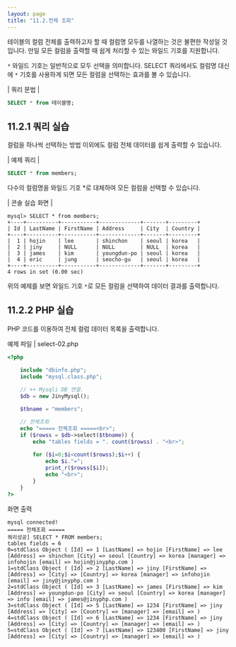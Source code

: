 ```yaml
---
layout: page
title: "11.2.전체 조회"
--- 
```

테이블의 컬럼 전체를 출력하고자 할 때 컬럼명 모두를 나열하는 것은 불편한 작성일 것 입니다. 만일 모든 컬럼을 출력할 때 쉽게 처리할 수 있는 와일드 기호를 지원합니다.  

`*` 와일드 기호는 일반적으로 모두 선택을 의미합니다. SELECT 쿼리에서도 컬럼명 대신 에 `*` 기호를 사용하게 되면 모든 컬럼을 선택하는 효과를 볼 수 있습니다.  

| 쿼리 문법 | 
```sql
SELECT * from 테이블명; 
```

## 11.2.1 쿼리 실습 
컬럼을 하나씩 선택하는 방법 이외에도 컬럼 전체 데이터를 쉽게 출력할 수 있습니다.  

| 예제 쿼리 | 
```sql
SELECT * from members; 
```

다수의 컬럼명을 와일드 기호 *로 대체하여 모든 컬럼을 선택할 수 있습니다.  

| 콘솔 실습 화면 |
``` 
mysql> SELECT * from members;
+----+----------+-----------+-------------+-------+---------+
| Id | LastName | FirstName | Address     | City  | Country |
+----+----------+-----------+-------------+-------+---------+
|  1 | hojin    | lee       | shinchon    | seoul | korea   |
|  2 | jiny     | NULL      | NULL        | NULL  | korea   |
|  3 | james    | kim       | youngdun-po | seoul | korea   |
|  4 | eric     | jung      | seocho-gu   | seoul | korea   |
+----+----------+-----------+-------------+-------+---------+
4 rows in set (0.00 sec)

```
위의 예제를 보면 와일드 기호 `*`로 모든 컬럼을 선택하여 데이터 결과를 출력합니다. 

## 11.2.2 PHP 실습 
PHP 코드를 이용하여 전체 컬럼 데이터 목록을 출력합니다. 

예제 파일 | select-02.php 
```php
<?php

	include "dbinfo.php";
	include "mysql.class.php";
 
	// ++ Mysqli DB 연결.
	$db = new JinyMysql();

	$tbname = "members";

	// 전체조회
	echo "===== 전체조회 =====<br>";
	if ($rowss = $db->select($tbname)) {
		echo "tables fields = ". count($rowss) . "<br>";
 
		for ($i=0;$i<count($rowss);$i++) {
			echo $i."=";            
			print_r($rowss[$i]);
			echo "<br>";
		}
	}
?>

```

화면 출력 
```
mysql connected!
===== 전체조회 =====
쿼리성공] SELECT * FROM members;
tables fields = 6
0=stdClass Object ( [Id] => 1 [LastName] => hojin [FirstName] => lee [Address] => shinchon [City] => seoul [Country] => korea [manager] => infohojin [email] => hojin@jinyphp.com )
1=stdClass Object ( [Id] => 2 [LastName] => jiny [FirstName] => [Address] => [City] => [Country] => korea [manager] => infohojin [email] => jiny@jinyphp.com )
2=stdClass Object ( [Id] => 3 [LastName] => james [FirstName] => kim [Address] => youngdun-po [City] => seoul [Country] => korea [manager] => info [email] => james@jinyphp.com )
3=stdClass Object ( [Id] => 5 [LastName] => 1234 [FirstName] => jiny [Address] => [City] => [Country] => [manager] => [email] => )
4=stdClass Object ( [Id] => 6 [LastName] => 1234 [FirstName] => jiny [Address] => [City] => [Country] => [manager] => [email] => )
5=stdClass Object ( [Id] => 7 [LastName] => 123400 [FirstName] => jiny [Address] => [City] => [Country] => [manager] => [email] => ) 

```